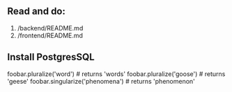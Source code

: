 ## Read and do:
1. /backend/README.md
2. /frontend/README.md

## Install PostgresSQL

foobar.pluralize('word') # returns 'words'
foobar.pluralize('goose') # returns 'geese'
foobar.singularize('phenomena') # returns 'phenomenon'
```

